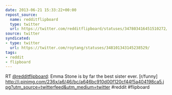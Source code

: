 ```yaml
---
date: 2013-06-21 15:33:22+00:00
repost_source:
  name: redditflipboard
  type: twitter
  url: https://twitter.com/redditflipboard/statuses/347803416451510272/
source: twitter
syndicated:
- type: twitter
  url: https://twitter.com/roytang/statuses/348101343145238529/
tags:
- reddit
- flipboard
---
```


RT [@redditflipboard](https://twitter.com/redditflipboard/): Emma Stone is by far the best sister ever. [r/funny] http://i.pinimg.com/236x/a6/46/bc/a646bc910d00f120cf44f5a404198ca5.jpg?utm_source=twitterfeed&utm_medium=twitter #reddit #flipboard